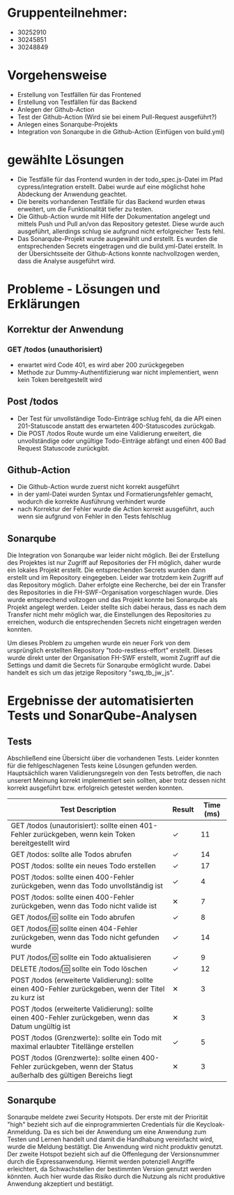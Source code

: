 # Gruppenteilnehmer:
- 30252910
- 30245851
- 30248849

# Vorgehensweise
- Erstellung von Testfällen für das Frontened
- Erstellung von Testfällen für das Backend
- Anlegen der Github-Action
- Test der Github-Action (Wird sie bei einem Pull-Request ausgeführt?)
- Anlegen eines Sonarqube-Projekts
- Integration von Sonarqube in die Github-Action (Einfügen von build.yml)

# gewählte Lösungen
- Die Testfälle für das Frontend wurden in der todo_spec.js-Datei im Pfad cypress/integration erstellt. Dabei wurde auf eine möglichst hohe Abdeckung der Anwendung geachtet.
- Die bereits vorhandenen Testfälle für das Backend wurden etwas erweitert, um die Funktionalität tiefer zu testen.
- Die Github-Action wurde mit Hilfe der Dokumentation angelegt und mittels Push und Pull an/von das Repository getestet. Diese wurde auch ausgeführt, allerdings schlug sie aufgrund nicht erfolgreicher Tests fehl.
- Das Sonarqube-Projekt wurde ausgewählt und erstellt. Es wurden die entsprechenden Secrets eingetragen und die build.yml-Datei erstellt. In der Übersichtsseite der Github-Actions konnte nachvollzogen werden, dass die Analyse ausgeführt wird.


# Probleme - Lösungen und Erklärungen

## Korrektur der Anwendung
### GET /todos (unauthorisiert)
- erwartet wird Code 401, es wird aber 200 zurückgegeben
- Methode zur Dummy-Authentifizierung war nicht implementiert, wenn kein Token bereitgestellt wird
## Post /todos
- Der Test für unvollständige Todo-Einträge schlug fehl, da die API einen 201-Statuscode anstatt des erwarteten 400-Statuscodes zurückgab.
- Die POST /todos Route wurde um eine Validierung erweitert, die unvollständige oder ungültige Todo-Einträge abfängt und einen 400 Bad Request Statuscode zurückgibt.

## Github-Action
- Die Github-Action wurde zuerst nicht korrekt ausgeführt
- in der yaml-Datei wurden Syntax und Formatierungsfehler gemacht, wodurch die korrekte Ausführung verhindert wurde
- nach Korrektur der Fehler wurde die Action korrekt ausgeführt, auch wenn sie aufgrund von Fehler in den Tests fehlschlug

## Sonarqube
Die Integration von Sonarqube war leider nicht möglich. Bei der Erstellung des Projektes ist nur Zugriff auf Repositories der FH möglich, daher wurde ein lokales Projekt erstellt. Die entsprechenden Secrets wurden dann erstellt und im Repository eingegeben. Leider war trotzdem kein Zugriff auf das Repository möglich. Daher erfolgte eine Recherche, bei der ein Transfer des Repositories in die FH-SWF-Organisation vorgeschlagen wurde. Dies wurde entsprechend vollzogen und das Projekt konnte bei Sonarqube als Projekt angelegt werden. Leider stellte sich dabei heraus, dass es nach dem Transfer nicht mehr möglich war, die Einstellungen des Repositories zu erreichen, wodurch die entsprechenden Secrets nicht eingetragen werden konnten. 

Um dieses Problem zu umgehen wurde ein neuer Fork von dem ursprünglich erstellten Repository "todo-restless-effort" erstellt. Dieses wurde direkt unter der Organisation FH-SWF erstellt, womit Zugriff auf die Settings und damit die Secrets für Sonarqube ermöglicht wurde. Dabei handelt es sich um das jetzige Repository "swq_tb_jw_js".

# Ergebnisse der automatisierten Tests und SonarQube-Analysen

## Tests
Abschließend eine Übersicht über die vorhandenen Tests. Leider konnten für die fehlgeschlagenen Tests keine Lösungen gefunden werden. Hauptsächlich waren Validierungsregeln von den Tests betroffen, die nach unserert Meinung korrekt implementiert sein sollten, aber trotz dessen nicht korrekt ausgeführt bzw. erfolgreich getestet werden konnten.

| Test Description | Result | Time (ms) |
|------------------|--------|-----------|
| GET /todos (unautorisiert): sollte einen 401-Fehler zurückgeben, wenn kein Token bereitgestellt wird | ✓ | 11 |
| GET /todos: sollte alle Todos abrufen | ✓ | 14 |
| POST /todos: sollte ein neues Todo erstellen | ✓ | 17 |
| POST /todos: sollte einen 400-Fehler zurückgeben, wenn das Todo unvollständig ist | ✓ | 4 |
| POST /todos: sollte einen 400-Fehler zurückgeben, wenn das Todo nicht valide ist | ✕ | 7 |
| GET /todos/:id: sollte ein Todo abrufen | ✓ | 8 |
| GET /todos/:id: sollte einen 404-Fehler zurückgeben, wenn das Todo nicht gefunden wurde | ✓ | 14 |
| PUT /todos/:id: sollte ein Todo aktualisieren | ✓ | 9 |
| DELETE /todos/:id: sollte ein Todo löschen | ✓ | 12 |
| POST /todos (erweiterte Validierung): sollte einen 400-Fehler zurückgeben, wenn der Titel zu kurz ist | ✕ | 3 |
| POST /todos (erweiterte Validierung): sollte einen 400-Fehler zurückgeben, wenn das Datum ungültig ist | ✕ | 3 |
| POST /todos (Grenzwerte): sollte ein Todo mit maximal erlaubter Titellänge erstellen | ✓ | 5 |
| POST /todos (Grenzwerte): sollte einen 400-Fehler zurückgeben, wenn der Status außerhalb des gültigen Bereichs liegt | ✕ | 3 |

## Sonarqube
Sonarqube meldete zwei Security Hotspots. Der erste mit der Priorität "high" bezieht sich auf die einprogrammierten Credentials für die Keycloak-Anmeldung. Da es sich bei der Anwendung um eine Anwendung zum Testen und Lernen handelt und damit die Handhabung vereinfacht wird, wurde die Meldung bestätigt. Die Anwendung wird nicht produktiv genutzt.
Der zweite Hotspot bezieht sich auf die Offenlegung der Versionsnummer durch die Expressanwendung. Hiermit werden potenziell Angriffe erleichtert, da Schwachstellen der bestimmten Version genutzt werden könnten. Auch hier wurde das Risiko durch die Nutzung als nicht produktive Anwendung akzeptiert und bestätigt.
